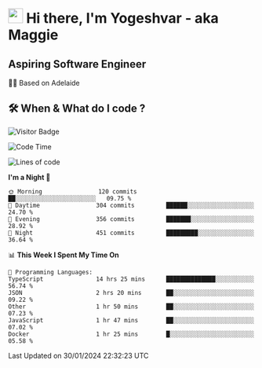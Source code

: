 <h1><img src="https://emojis.slackmojis.com/emojis/images/1531849430/4246/blob-sunglasses.gif?1531849430" width="30"/> Hi there, I'm Yogeshvar - aka Maggie</h1>

## Aspiring Software Engineer
🏂🏻  Based on Adelaide 

## 🛠 When & What do I code ?  

![Visitor Badge](https://visitor-badge.feriirawann.repl.co?username=yogeshvar&repo=yogeshvar&label=Visitors&style=plastic&color=%23457BFF&contentType=svg)

<!--START_SECTION:waka-->
![Code Time](http://img.shields.io/badge/Code%20Time-2%2C649%20hrs%2016%20mins-blue)

![Lines of code](https://img.shields.io/badge/From%20Hello%20World%20I%27ve%20Written-4.1%20million%20lines%20of%20code-blue)

**I'm a Night 🦉** 

```text
🌞 Morning                120 commits         ██░░░░░░░░░░░░░░░░░░░░░░░   09.75 % 
🌆 Daytime                304 commits         ██████░░░░░░░░░░░░░░░░░░░   24.70 % 
🌃 Evening                356 commits         ███████░░░░░░░░░░░░░░░░░░   28.92 % 
🌙 Night                  451 commits         █████████░░░░░░░░░░░░░░░░   36.64 % 
```


📊 **This Week I Spent My Time On** 

```text
💬 Programming Languages: 
TypeScript               14 hrs 25 mins      ██████████████░░░░░░░░░░░   56.74 % 
JSON                     2 hrs 20 mins       ██░░░░░░░░░░░░░░░░░░░░░░░   09.22 % 
Other                    1 hr 50 mins        ██░░░░░░░░░░░░░░░░░░░░░░░   07.23 % 
JavaScript               1 hr 47 mins        ██░░░░░░░░░░░░░░░░░░░░░░░   07.02 % 
Docker                   1 hr 25 mins        █░░░░░░░░░░░░░░░░░░░░░░░░   05.58 % 
```


 Last Updated on 30/01/2024 22:32:23 UTC
<!--END_SECTION:waka-->
